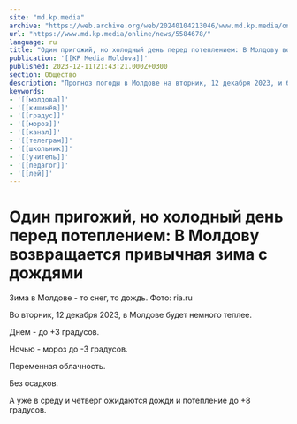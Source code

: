 ```yaml
---
site: "md.kp.media"
archive: "https://web.archive.org/web/20240104213046/www.md.kp.media/online/news/5584678/"
url: "https://www.md.kp.media/online/news/5584678/"
language: ru
title: "Один пригожий, но холодный день перед потеплением: В Молдову возвращается привычная зима с дождями"
publication: '[[KP Media Moldova]]'
published: 2023-12-11T21:43:21.000Z+0300
section: Общество
description: "Прогноз погоды в Молдове на вторник, 12 декабря 2023, и ближайшие дни"
keywords:
- '[[молдова]]'
- '[[кишинёв]]'
- '[[градус]]'
- '[[мороз]]'
- '[[канал]]'
- '[[телеграм]]'
- '[[школьник]]'
- '[[учитель]]'
- '[[педагог]]'
- '[[лей]]'
---
```


# Один пригожий, но холодный день перед потеплением: В Молдову возвращается привычная зима с дождями

Зима в Молдове - то снег, то дождь. Фото: ria.ru

Во вторник, 12 декабря 2023, в Молдове будет немного теплее.

Днем - до +3 градусов.

Ночью - мороз до -3 градусов.

Переменная облачность.

Без осадков.

А уже в среду и четверг ожидаются дожди и потепление до +8 градусов.